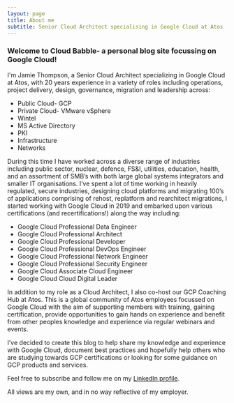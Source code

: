 ```yaml
---
layout: page
title: About me
subtitle: Senior Cloud Architect specialising in Google Cloud at Atos
---
```


### Welcome to Cloud Babble- a personal blog site focussing on Google Cloud! 

I'm Jamie Thompson, a Senior Cloud Architect specializing in Google Cloud at Atos, with 20 years experience in a variety of roles including operations, project delivery, design, governance, migration and leadership across:

- Public Cloud- GCP
- Private Cloud- VMware vSphere
- Wintel
- MS Active Directory
- PKI
- Infrastructure
- Networks

During this time I have worked across a diverse range of industries including public sector, nuclear, defence, FS&I, utilities, education, health, and an assortment of SMB’s with both large global systems integrators and smaller IT organisations. I’ve spent a lot of time working in heavily regulated, secure industries, designing cloud platforms and migrating 100’s of applications comprising of rehost, replatform and rearchitect migrations,
I started working with Google Cloud in 2019 and embarked upon various certifications (and recertifications!) along the way including:

- Google Cloud Professional Data Engineer
- Google Cloud Professional Architect
- Google Cloud Professional Developer
- Google Cloud Professional DevOps Engineer
- Google Cloud Professional Network Engineer
- Google Cloud Professional Security Engineer
- Google Cloud Associate Cloud Engineer
- Google Cloud Cloud Digital Leader

In addition to my role as a Cloud Architect, I also co-host our GCP Coaching Hub at Atos. This is a global community of Atos employees focussed on Google Cloud with the aim of supporting members with training, gaining certification, provide opportunities to gain hands on experience and benefit from other peoples knowledge and experience via regular webinars and events.

I’ve decided to create this blog to help share my knowledge and experience with Google Cloud, document best practices and hopefully help others who are studying towards GCP certifications or looking for some guidance on GCP products and services.

Feel free to subscribe and follow me on my [LinkedIn profile](https://linkedin.com/in/jamiethompson85).

All views are my own, and in no way reflective of my employer. 

